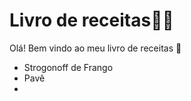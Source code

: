 # Livro de receitas:man_cook:

Olá! Bem vindo ao meu livro de receitas :wave:

- Strogonoff de Frango
- Pavê
- 
